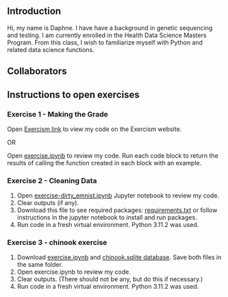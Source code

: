 ## Introduction
Hi, my name is Daphne. I have have a background in genetic sequencing and testing. I am currently enrolled in the Health Data Science Masters Program. From this class, I wish to familiarize myself with Python and related data science functions. 

## Collaborators


## Instructions to open exercises
### Exercise 1 - Making the Grade 
Open [Exercism link](https://exercism.org/tracks/python/exercises/making-the-grade/solutions/10331333) to view my code on the Exercism website.

OR 

Open [exercise.ipynb](https://github.com/10331333/datasci_223/blob/main/exercises/1-foundations/exercise.ipynb) to review my code. Run each code block to return the results of calling the function created in each block with an example. 


### Exercise 2 - Cleaning Data
1. Open [exercise-dirty_emnist.ipynb](https://github.com/10331333/datasci_223/blob/main/exercises/2-data-munging/exercise-dirty_emnist.ipynb) Jupyter notebook to review my code.
2. Clear outputs (if any).
3. Download this file to see required packages: [requirements.txt](https://github.com/10331333/datasci_223/blob/main/exercises/2-data-munging/requirements.txt) or follow instructions in the jupyter notebook to install and run packages.
4. Run code in a fresh virtual environment. Python 3.11.2 was used. 

### Exercise 3 - chinook exercise 
1. Download [exercise.ipynb](https://github.com/10331333/datasci_223/blob/main/exercises/3-sql-queries/exercise.ipynb) and [chinook.sqlite database](https://github.com/10331333/datasci_223/blob/main/exercises/3-sql-queries/chinook.sqlite). Save both files in the same folder. 
2. Open exercise.ipynb to review my code.
3. Clear outputs. (There should not be any, but do this if necessary.)
4. Run code in a fresh virtual environment. Python 3.11.2 was used. 
